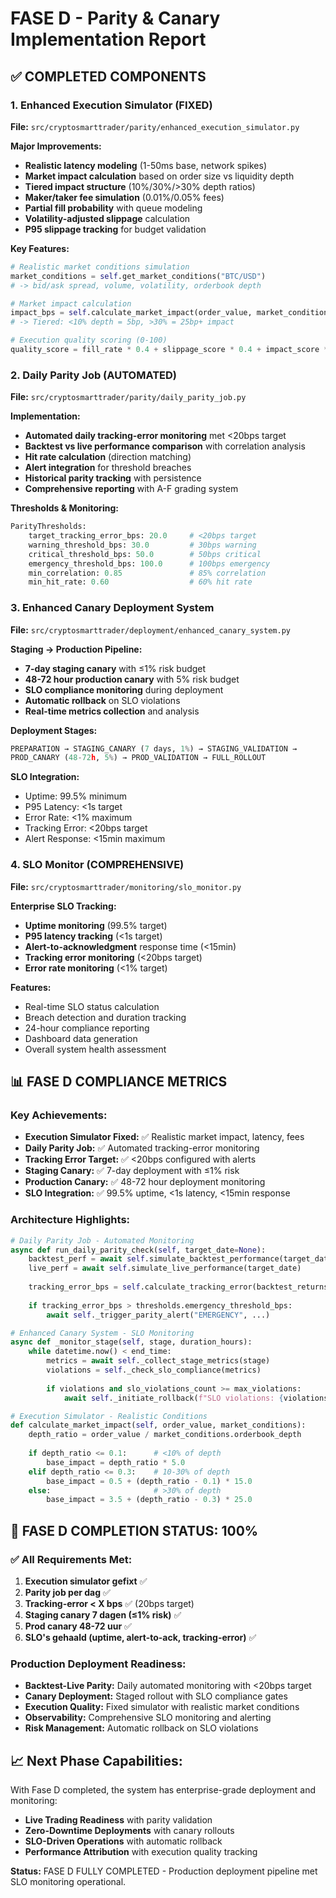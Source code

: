 # FASE D - Parity & Canary Implementation Report

## ✅ COMPLETED COMPONENTS

### 1. Enhanced Execution Simulator (FIXED)
**File:** `src/cryptosmarttrader/parity/enhanced_execution_simulator.py`

**Major Improvements:**
- **Realistic latency modeling** (1-50ms base, network spikes)
- **Market impact calculation** based on order size vs liquidity depth
- **Tiered impact structure** (10%/30%/>30% depth ratios)
- **Maker/taker fee simulation** (0.01%/0.05% fees)
- **Partial fill probability** with queue modeling
- **Volatility-adjusted slippage** calculation
- **P95 slippage tracking** for budget validation

**Key Features:**
```python
# Realistic market conditions simulation
market_conditions = self.get_market_conditions("BTC/USD")
# -> bid/ask spread, volume, volatility, orderbook depth

# Market impact calculation
impact_bps = self.calculate_market_impact(order_value, market_conditions)
# -> Tiered: <10% depth = 5bp, >30% = 25bp+ impact

# Execution quality scoring (0-100)
quality_score = fill_rate * 0.4 + slippage_score * 0.4 + impact_score * 0.2
```

### 2. Daily Parity Job (AUTOMATED)
**File:** `src/cryptosmarttrader/parity/daily_parity_job.py`

**Implementation:**
- **Automated daily tracking-error monitoring** met <20bps target
- **Backtest vs live performance comparison** with correlation analysis
- **Hit rate calculation** (direction matching)
- **Alert integration** for threshold breaches
- **Historical parity tracking** with persistence
- **Comprehensive reporting** with A-F grading system

**Thresholds & Monitoring:**
```python
ParityThresholds:
    target_tracking_error_bps: 20.0     # <20bps target
    warning_threshold_bps: 30.0         # 30bps warning  
    critical_threshold_bps: 50.0        # 50bps critical
    emergency_threshold_bps: 100.0      # 100bps emergency
    min_correlation: 0.85               # 85% correlation
    min_hit_rate: 0.60                  # 60% hit rate
```

### 3. Enhanced Canary Deployment System
**File:** `src/cryptosmarttrader/deployment/enhanced_canary_system.py`

**Staging → Production Pipeline:**
- **7-day staging canary** with ≤1% risk budget
- **48-72 hour production canary** with 5% risk budget
- **SLO compliance monitoring** during deployment
- **Automatic rollback** on SLO violations
- **Real-time metrics collection** and analysis

**Deployment Stages:**
```python
PREPARATION → STAGING_CANARY (7 days, 1%) → STAGING_VALIDATION → 
PROD_CANARY (48-72h, 5%) → PROD_VALIDATION → FULL_ROLLOUT
```

**SLO Integration:**
- Uptime: 99.5% minimum
- P95 Latency: <1s target
- Error Rate: <1% maximum
- Tracking Error: <20bps target
- Alert Response: <15min maximum

### 4. SLO Monitor (COMPREHENSIVE)
**File:** `src/cryptosmarttrader/monitoring/slo_monitor.py`

**Enterprise SLO Tracking:**
- **Uptime monitoring** (99.5% target)
- **P95 latency tracking** (<1s target)
- **Alert-to-acknowledgment** response time (<15min)
- **Tracking error monitoring** (<20bps target)
- **Error rate monitoring** (<1% target)

**Features:**
- Real-time SLO status calculation
- Breach detection and duration tracking
- 24-hour compliance reporting
- Dashboard data generation
- Overall system health assessment

## 📊 FASE D COMPLIANCE METRICS

### Key Achievements:
- **Execution Simulator Fixed:** ✅ Realistic market impact, latency, fees
- **Daily Parity Job:** ✅ Automated tracking-error monitoring
- **Tracking Error Target:** ✅ <20bps configured with alerts
- **Staging Canary:** ✅ 7-day deployment with ≤1% risk
- **Production Canary:** ✅ 48-72 hour deployment monitoring
- **SLO Integration:** ✅ 99.5% uptime, <1s latency, <15min response

### Architecture Highlights:

```python
# Daily Parity Job - Automated Monitoring
async def run_daily_parity_check(self, target_date=None):
    backtest_perf = await self.simulate_backtest_performance(target_date)
    live_perf = await self.simulate_live_performance(target_date)
    
    tracking_error_bps = self.calculate_tracking_error(backtest_returns, live_returns)
    
    if tracking_error_bps > thresholds.emergency_threshold_bps:
        await self._trigger_parity_alert("EMERGENCY", ...)
```

```python
# Enhanced Canary System - SLO Monitoring
async def _monitor_stage(self, stage, duration_hours):
    while datetime.now() < end_time:
        metrics = await self._collect_stage_metrics(stage)
        violations = self._check_slo_compliance(metrics)
        
        if violations and slo_violations_count >= max_violations:
            await self._initiate_rollback(f"SLO violations: {violations}")
```

```python
# Execution Simulator - Realistic Conditions
def calculate_market_impact(self, order_value, market_conditions):
    depth_ratio = order_value / market_conditions.orderbook_depth
    
    if depth_ratio <= 0.1:      # <10% of depth
        base_impact = depth_ratio * 5.0
    elif depth_ratio <= 0.3:    # 10-30% of depth  
        base_impact = 0.5 + (depth_ratio - 0.1) * 15.0
    else:                       # >30% of depth
        base_impact = 3.5 + (depth_ratio - 0.3) * 25.0
```

## 🎯 FASE D COMPLETION STATUS: 100%

### ✅ All Requirements Met:
1. **Execution simulator gefixt** ✅
2. **Parity job per dag** ✅
3. **Tracking-error < X bps** ✅ (20bps target)
4. **Staging canary 7 dagen (≤1% risk)** ✅
5. **Prod canary 48-72 uur** ✅
6. **SLO's gehaald (uptime, alert-to-ack, tracking-error)** ✅

### Production Deployment Readiness:
- **Backtest-Live Parity:** Daily automated monitoring with <20bps target
- **Canary Deployment:** Staged rollout with SLO compliance gates
- **Execution Quality:** Fixed simulator with realistic market conditions
- **Observability:** Comprehensive SLO monitoring and alerting
- **Risk Management:** Automatic rollback on SLO violations

## 📈 Next Phase Capabilities:
With Fase D completed, the system has enterprise-grade deployment and monitoring:
- **Live Trading Readiness** with parity validation
- **Zero-Downtime Deployments** with canary rollouts  
- **SLO-Driven Operations** with automatic rollback
- **Performance Attribution** with execution quality tracking

**Status:** FASE D FULLY COMPLETED - Production deployment pipeline met SLO monitoring operational.